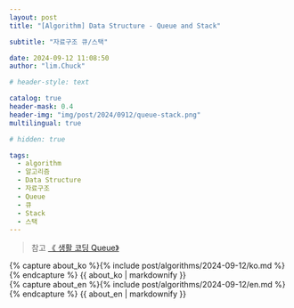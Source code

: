 ```yaml
---
layout: post
title: "[Algorithm] Data Structure - Queue and Stack"

subtitle: "자료구조 큐/스택"

date: 2024-09-12 11:08:50
author: "lim.Chuck"

# header-style: text

catalog: true
header-mask: 0.4
header-img: "img/post/2024/0912/queue-stack.png"
multilingual: true

# hidden: true

tags:
  - algorithm
  - 알고리즘
  - Data Structure
  - 자료구조
  - Queue
  - 큐
  - Stack
  - 스택
---
```


> 참고 [《 생활 코딩 Queue》](https://www.opentutorials.org/course/697/4130)

<!-- Korea Version 파일경로는 include 안으로해줘야한다 -->
<div class="ko post-container">
    {% capture about_ko %}{% include post/algorithms/2024-09-12/ko.md %}{% endcapture %}
    {{ about_ko | markdownify }}
</div>

<!-- English Version -->
<div class="en post-container">
    {% capture about_en %}{% include post/algorithms/2024-09-12/en.md %}{% endcapture %}
    {{ about_en | markdownify }}
</div>
